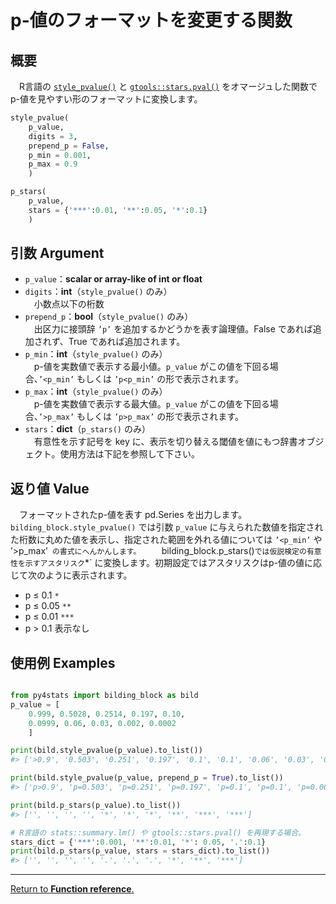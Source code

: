 # p-値のフォーマットを変更する関数

## 概要

　R言語の [`style_pvalue()`](https://www.danieldsjoberg.com/gtsummary/reference/style_pvalue.html) と [`gtools::stars.pval()`](https://search.r-project.org/CRAN/refmans/gtools/html/stars.pval.html) をオマージュした関数でp-値を見やすい形のフォーマットに変換します。


``` python
style_pvalue(
    p_value, 
    digits = 3, 
    prepend_p = False, 
    p_min = 0.001, 
    p_max = 0.9
    )

p_stars(
    p_value, 
    stars = {'***':0.01, '**':0.05, '*':0.1}
    )
```

## 引数 Argument

- `p_value`：**scalar or array-like of int or float**</br>
- `digits`：**int**（`style_pvalue()` のみ）</br>
　小数点以下の桁数
- `prepend_p`：**bool**（`style_pvalue()` のみ）</br>
　出区力に接頭辞 `’p’` を追加するかどうかを表す論理値。False であれば追加されず、True であれば追加されます。
- `p_min`：**int**（`style_pvalue()` のみ）</br>
　p-値を実数値で表示する最小値。`p_value` がこの値を下回る場合、`’<p_min’` もしくは `’p<p_min’` の形で表示されます。
- `p_max`：**int**（`style_pvalue()` のみ）</br>
　p-値を実数値で表示する最大値。`p_value` がこの値を下回る場合、`’>p_max’` もしくは `’p>p_max’` の形で表示されます。
- `stars`：**dict**（`p_stars()` のみ）</br>
　有意性を示す記号を key に、表示を切り替える閾値を値にもつ辞書オブジェクト。使用方法は下記を参照して下さい。

## 返り値 Value

　フォーマットされたp-値を表す pd.Series を出力します。`bilding_block.style_pvalue()` では引数 `p_value` に与えられた数値を指定された桁数に丸めた値を表示し、指定された範囲を外れる値については `’<p_min’` や ’>p_max’` の書式にへんかんします。  
　`bilding_block.p_stars()` では仮説検定の有意性を示すアスタリスク `*` に変換します。初期設定ではアスタリスクはp-値の値に応じて次のように表示されます。

  - p ≤ 0.1 `*`
  - p ≤ 0.05 `**`
  - p ≤ 0.01 `***`
  - p > 0.1 表示なし

## 使用例 Examples

```python

from py4stats import bilding_block as bild
p_value = [
    0.999, 0.5028, 0.2514, 0.197, 0.10, 
    0.0999, 0.06, 0.03, 0.002, 0.0002
    ]

print(bild.style_pvalue(p_value).to_list())
#> ['>0.9', '0.503', '0.251', '0.197', '0.1', '0.1', '0.06', '0.03', '0.002', '<0.001']

print(bild.style_pvalue(p_value, prepend_p = True).to_list())
#> ['p>0.9', 'p=0.503', 'p=0.251', 'p=0.197', 'p=0.1', 'p=0.1', 'p=0.06', 'p=0.03', 'p=0.002', 'p<0.001']

print(bild.p_stars(p_value).to_list())
#> ['', '', '', '', '*', '*', '*', '**', '***', '***']

# R言語の stats::summary.lm() や gtools::stars.pval() を再現する場合。
stars_dict = {'***':0.001, '**':0.01, '*': 0.05, '.':0.1}
print(bild.p_stars(p_value, stars = stars_dict).to_list())
#> ['', '', '', '', '.', '.', '.', '*', '**', '***']
```
***
[Return to **Function reference**.](https://github.com/Hirototensho/Py4Stats/blob/main/reference.md)
